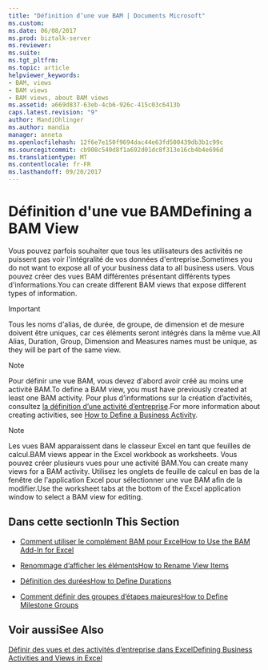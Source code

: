 ```yaml
---
title: "Définition d’une vue BAM | Documents Microsoft"
ms.custom: 
ms.date: 06/08/2017
ms.prod: biztalk-server
ms.reviewer: 
ms.suite: 
ms.tgt_pltfrm: 
ms.topic: article
helpviewer_keywords:
- BAM, views
- BAM views
- BAM views, about BAM views
ms.assetid: a669d837-63eb-4cb6-926c-415c03c6413b
caps.latest.revision: "9"
author: MandiOhlinger
ms.author: mandia
manager: anneta
ms.openlocfilehash: 12f6e7e150f9694dac44e63fd500439db3b1c99c
ms.sourcegitcommit: cb908c540d8f1a692d01dc8f313e16cb4b4e696d
ms.translationtype: MT
ms.contentlocale: fr-FR
ms.lasthandoff: 09/20/2017
---
```

# <a name="defining-a-bam-view"></a><span data-ttu-id="4e26d-102">Définition d'une vue BAM</span><span class="sxs-lookup"><span data-stu-id="4e26d-102">Defining a BAM View</span></span>
<span data-ttu-id="4e26d-103">Vous pouvez parfois souhaiter que tous les utilisateurs des activités ne puissent pas voir l'intégralité de vos données d'entreprise.</span><span class="sxs-lookup"><span data-stu-id="4e26d-103">Sometimes you do not want to expose all of your business data to all business users.</span></span> <span data-ttu-id="4e26d-104">Vous pouvez créer des vues BAM différentes présentant différents types d'informations.</span><span class="sxs-lookup"><span data-stu-id="4e26d-104">You can create different BAM views that expose different types of information.</span></span>  
  
> [!IMPORTANT]
>  <span data-ttu-id="4e26d-105">Tous les noms d'alias, de durée, de groupe, de dimension et de mesure doivent être uniques, car ces éléments seront intégrés dans la même vue.</span><span class="sxs-lookup"><span data-stu-id="4e26d-105">All Alias, Duration, Group, Dimension and Measures names must be unique, as they will be part of the same view.</span></span>  
  
> [!NOTE]
>  <span data-ttu-id="4e26d-106">Pour définir une vue BAM, vous devez d'abord avoir créé au moins une activité BAM.</span><span class="sxs-lookup"><span data-stu-id="4e26d-106">To define a BAM view, you must have previously created at least one BAM activity.</span></span> <span data-ttu-id="4e26d-107">Pour plus d’informations sur la création d’activités, consultez [la définition d’une activité d’entreprise](../core/how-to-define-a-business-activity.md).</span><span class="sxs-lookup"><span data-stu-id="4e26d-107">For more information about creating activities, see [How to Define a Business Activity](../core/how-to-define-a-business-activity.md).</span></span>  
  
> [!NOTE]
>  <span data-ttu-id="4e26d-108">Les vues BAM apparaissent dans le classeur Excel en tant que feuilles de calcul.</span><span class="sxs-lookup"><span data-stu-id="4e26d-108">BAM views appear in the Excel workbook as worksheets.</span></span> <span data-ttu-id="4e26d-109">Vous pouvez créer plusieurs vues pour une activité BAM.</span><span class="sxs-lookup"><span data-stu-id="4e26d-109">You can create many views for a BAM activity.</span></span> <span data-ttu-id="4e26d-110">Utilisez les onglets de feuille de calcul en bas de la fenêtre de l'application Excel pour sélectionner une vue BAM afin de la modifier.</span><span class="sxs-lookup"><span data-stu-id="4e26d-110">Use the worksheet tabs at the bottom of the Excel application window to select a BAM view for editing.</span></span>  
  
## <a name="in-this-section"></a><span data-ttu-id="4e26d-111">Dans cette section</span><span class="sxs-lookup"><span data-stu-id="4e26d-111">In This Section</span></span>  
  
-   [<span data-ttu-id="4e26d-112">Comment utiliser le complément BAM pour Excel</span><span class="sxs-lookup"><span data-stu-id="4e26d-112">How to Use the BAM Add-In for Excel</span></span>](../core/how-to-use-the-bam-add-in-for-excel.md)  
  
-   [<span data-ttu-id="4e26d-113">Renommage d’afficher les éléments</span><span class="sxs-lookup"><span data-stu-id="4e26d-113">How to Rename View Items</span></span>](../core/how-to-rename-view-items.md)  
  
-   [<span data-ttu-id="4e26d-114">Définition des durées</span><span class="sxs-lookup"><span data-stu-id="4e26d-114">How to Define Durations</span></span>](../core/how-to-define-durations.md)  
  
-   [<span data-ttu-id="4e26d-115">Comment définir des groupes d’étapes majeures</span><span class="sxs-lookup"><span data-stu-id="4e26d-115">How to Define Milestone Groups</span></span>](../core/how-to-define-milestone-groups.md)  
  
## <a name="see-also"></a><span data-ttu-id="4e26d-116">Voir aussi</span><span class="sxs-lookup"><span data-stu-id="4e26d-116">See Also</span></span>  
 [<span data-ttu-id="4e26d-117">Définir des vues et des activités d’entreprise dans Excel</span><span class="sxs-lookup"><span data-stu-id="4e26d-117">Defining Business Activities and Views in Excel</span></span>](../core/defining-business-activities-and-views-in-excel.md)